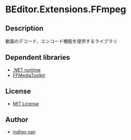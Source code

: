 # BEditor.Extensions.FFmpeg

## Description
動画のデコード、エンコード機能を提供するライブラリ

## Dependent libraries
* [.NET runtime](https://github.com/dotnet/runtime)
* [FFMediaToolkit](https://github.com/radek-k/FFMediaToolkit)

## License

* [MIT License](https://github.com/indigo-san/BEditor/blob/main/LICENSE)

## Author

* [indigo-san](https://github.com/indigo-san)